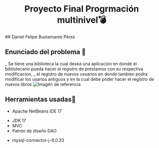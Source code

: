 <h1 align="center"> Proyecto Final Progrmación multinivel💣 </h1>
## Daniel Felipe Bustamante Pérez

## Enunciado del problema	📰
_ Se tiene una biblioteca la cual desea una aplicación en donde el bibliotecario pueda hacer el registro de prestamos con su respectiva modificacion,
_ el registro de nuevos usuarios en donde tambien podra modificar los usarios antiguos y en la cual debe poder hacer el registro de nuevos libros
![Imagén de referencia](https://www.google.com/search?q=biblioteca&tbm=isch&tbs=isz:m&hl=en&sa=X&ved=0CAMQpwVqFwoTCLDT9O6C9v4CFQAAAAAdAAAAABAF&biw=1903&bih=941#imgrc=B4yXthlcc0f7IM)

## Herramientas usadas📂
- Apache NetBeans IDE 17
* JDK 17
* MVC
* Patrón de diseño DAO
+ mysql-connector-j-8.0.33

